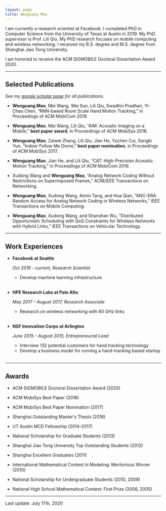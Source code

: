 ```yaml
---
layout: page
title: Wenguang Mao
---
```


I am currently a research scientist at Facebook. I completed PhD in Computer Science from the University of Texas at Austin in 2019. My PhD supervisor is Prof. Lili Qiu. My PhD research focuses on mobile computing and wireless networking. I received my B.S. degree and M.S. degree from Shanghai Jiao Tong University.

I am honored to receive the ACM SIGMOBILE Doctoral Dissertation Award 2020.

---

## Selected Publications

*See my [google scholar page](https://scholar.google.com/citations?user=_jeddYwAAAAJ&hl=en) for all publications.*

- **Wenguang Mao**, Mei Wang, Wei Sun, Lili Qiu, Swadhin Pradhan, Yi-Chao Chen, “RNN-based Room Scale Hand Motion Tracking,” in Proceedings of ACM MobiCom 2019.

- **Wenguang Mao**, Mei Wang, Lili Qiu, “AIM: Acoustic Imaging on a Mobile,” **best paper award**, in Proceedings of ACM MobiSys 2018.

- **Wenguang Mao**, Zaiwei Zhang, Lili Qiu, Jian He, Yuchen Cui, Sangki Yun, “Indoor Follow Me Drone,” **best paper nomination**, in Proceedings of ACM MobiSys 2017.

- **Wenguang Mao**, Jian He, and Lili Qiu, “CAT: High-Precision Acoustic Motion Tracking,” in Proceedings of ACM MobiCom 2016.

- Xudong Wang and **Wenguang Mao**, “Analog Network Coding Without Restrictions on Superimposed Frames,” ACM/IEEE Transactions on Networking.

- **Wenguang Mao**, Xudong Wang, Aimin Tang, and Hua Qian, “ANC-ERA: Random Access for Analog Network Coding in Wireless Networks,” IEEE Transactions on Mobile Computing.

- **Wenguang Mao**, Xudong Wang, and Shanshan Wu, “Distributed Opportunistic Scheduling with QoS Constraints for Wireless Networks with Hybrid Links,” IEEE Transactions on Vehicular Technology.

---

## Work Experiences

+ **Facebook at Seattle**

  *Oct 2019 - current, Research Scientist*
  - Develop machine learning infrastructure
<br/><br/>

+ **HPE Research Labs at Palo Alto**

  *May 2017 – August 2017, Research Associate*
  - Research on wireless networking with 60 GHz links
<br/><br/>

+ **NSF Innovation Corps at Arlington**
  
  *June 2015 – August 2015, Entrepreneurial Lead*
  - Interview 132 potential customers for hand tracking technology
  - Develop a business model for running a hand-tracking based startup
<br/><br/>
---

## Awards

- ACM SIGMOBILE Doctoral Dissertation Award (2020)

- ACM MobiSys Best Paper (2018)

- ACM MobiSys Best Paper Nomination (2017)

- Shanghai Outstanding Master's Thesis (2016)

- UT Austin MCD Fellowship (2014-2017)

- National Scholarship for Graduate Students (2013)

- Shanghai Jiao Tong University Top Outstanding Students (2012)

- Shanghai Excellent Graduates (2011)

- International Mathematical Contest in Modeling: Meritorious Winner (2010)

- National Scholarship for Undergraduate Students (2010, 2009)

- National High School Mathematical Contest: First Prize (2006, 2005)

---

Last update: July 17th, 2020
